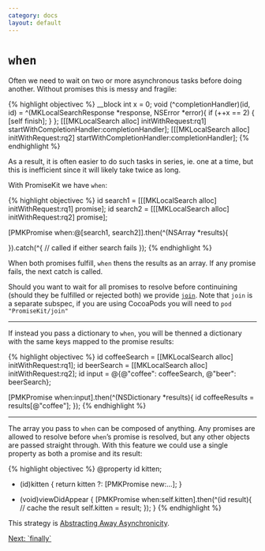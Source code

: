 ```yaml
---
category: docs
layout: default
---
```


# `when`

Often we need to wait on two or more asynchronous tasks before doing another. Without promises this is messy and fragile:

{% highlight objectivec %}
__block int x = 0;
void (^completionHandler)(id, id) = ^(MKLocalSearchResponse *response, NSError *error){
    if (++x == 2) {
        [self finish];
    }
};
[[[MKLocalSearch alloc] initWithRequest:rq1] startWithCompletionHandler:completionHandler];
[[[MKLocalSearch alloc] initWithRequest:rq2] startWithCompletionHandler:completionHandler];
{% endhighlight %}

As a result, it is often easier to do such tasks in series, ie. one at a time, but this is inefficient since it will likely take twice as long.

With PromiseKit we have `when`:

{% highlight objectivec %}
id search1 = [[[MKLocalSearch alloc] initWithRequest:rq1] promise];
id search2 = [[[MKLocalSearch alloc] initWithRequest:rq2] promise];

[PMKPromise when:@[search1, search2]].then(^(NSArray *results){
    
}).catch(^{
    // called if either search fails
});
{% endhighlight %}

When both promises fulfill, `when` thens the results as an array. If any promise fails, the next catch is called.

<aside>Should you want to wait for all promises to resolve before continuining (should they be fulfilled or rejected both) we provide <code><a class="external-link" href="http://cocoadocs.org/docsets/PromiseKit/1.4.2/Classes/PMKPromise.html#//api/name/join:">join</a></code>. Note that <code>join</code> is a separate subspec, if you are using CocoaPods you will need to <code>pod "PromiseKit/join"</code></aside>

<hr>

If instead you pass a dictionary to `when`, you will be thenned a dictionary with the same keys mapped to the promise results:

{% highlight objectivec %}
id coffeeSearch = [[MKLocalSearch alloc] initWithRequest:rq1];
id beerSearch = [[MKLocalSearch alloc] initWithRequest:rq2];
id input = @{@"coffee": coffeeSearch, @"beer": beerSearch};

[PMKPromise when:input].then(^(NSDictionary *results){
    id coffeeResults = results[@"coffee"];
});
{% endhighlight %}

<hr>

The array you pass to `when` can be composed of anything. Any promises are allowed to resolve before `when`’s promise is resolved, but any other objects are passed straight through. With this feature we could use a single property as both a promise and its result:

{% highlight objectivec %}
@property id kitten;

- (id)kitten {
    return kitten ?: [PMKPromise new:…];
}

- (void)viewDidAppear {
    [PMKPromise when:self.kitten].then(^(id result){
        // cache the result
        self.kitten = result;
    });
}
{% endhighlight %}

This strategy is [Abstracting Away Asynchronicity](/abstracting-away-asynchronicity).


<div><a class="pagination" href="/finally">Next: `finally`</a></div>
